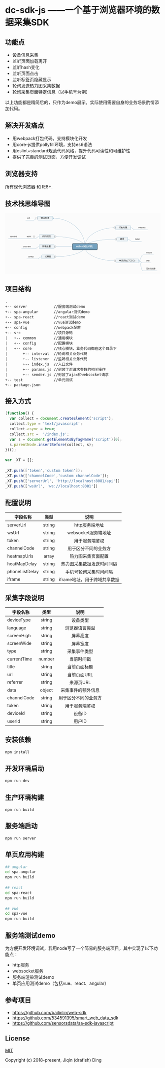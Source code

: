 # dc-sdk-js ——一个基于浏览器环境的数据采集SDK

## 功能点
* 设备信息采集
* 监听页面加载离开
* 监听hash变化
* 监听页面点击
* 监听标签页隐藏显示
* 轮询发送热力图采集数据
* 轮询采集页面特定信息（以手机号为例）

以上功能都是精简后的，只作为demo展示，实际使用需要自身的业务场景酌情添加代码。

## 解决开发痛点
* 用webpack打包代码，支持模块化开发
* 用core-js提供pollyfill环境，支持es6语法
* 用eslint+standard规范代码风格，提升代码可读性和可维护性
* 提供了完善的测试页面，方便开发调试

## 浏览器支持
所有现代浏览器 和 IE8+.

## 技术栈思维导图
![avatar](/tech-stack.png)

## 项目结构
```
.
+-- server            //服务端测试demo
+-- spa-angular       //angular测试demo
+-- spa-react         //react测试demo
+-- spa-vue           //vue测试demo
+-- config            //webpack配置
+-- src               //项目源码
|   +-- common        //通用模块
|   +-- config        //配置模块
|   +-- core          //核心模块，业务代码都在这个目录下
|       +-- interval  //轮询相关业务代码
|       +-- listener  //监听相关业务代码
|       +-- index.js  //入口文件
|       +-- params.js //封装了对请求参数的相关操作
|       +-- sender.js //封装了ajax和websocket请求
+-- test              //单元测试
+-- package.json
```

## 接入方式

```javascript
(function() {
  var collect = document.createElement('script');
  collect.type = 'text/javascript';
  collect.async = true;
  collect.src =  '/index.js';
  var s = document.getElementsByTagName('script')[0];
  s.parentNode.insertBefore(collect, s);
})();

var _XT = [];

_XT.push(['token','custom token']);
_XT.push(['channelCode','custom channelCode']);
_XT.push(['serverUrl', 'http://localhost:8081/api'])
_XT.push(['wsUrl', 'ws://localhost:8081'])
```

## 配置说明
| 字段名称         | 类型    |  说明 |
| --------        | :-----:  | :----: | 
| serverUrl       | string      |   http服务端地址   |
| wsUrl           | string      |  websocket服务端地址   |
| token           | string      |  用于服务端鉴权    |
| channelCode     | string      |  用于区分不同的业务方    |
| heatmapUrls     | array      |     热力图采集页面配置   |
| heatMapDelay    | string      |     热力图采集数据发送时间间隔     |
| phoneListDelay  | string      |     手机号轮询采集时间间隔   |
| iframe          | string      | iframe地址，用于跨域共享数据   |

## 采集字段说明
| 字段名称         | 类型    |  说明 |
| --------        | :-----:  | :----: | 
| deviceType       | string      |   设备类型   |
| language           | string      |  浏览器语言类型   |
| screenHigh           | string      |  屏幕高度    |
| screenWide     | string      |  屏幕宽度    |
| type     | string      |     采集事件类型   |
| currentTime     | number      |     当前时间戳   |
| title    | string      |     当前页面标题     |
| url  | string      |     当前页面URL   |
| referrer          | string      | 来源页URL   |
| data     | object      |  采集事件的额外信息    |
| channelCode    | string      |     用于区分不同的业务方     |
| token  | string      |     用于服务端鉴权   |
| deviceId          | string      | 设备ID   |
| userId          | string      | 用户ID   |

## 安装依赖
```bash
npm install
```

## 开发环境启动
```bash
npm run dev
```

## 生产环境构建
```
npm run build
```

## 服务端启动
```
npm run server
```

## 单页应用构建
```bash
## angular
cd spa-angular
npm run build

## react
cd spa-react
npm run build

## vue
cd spa-vue
npm run build
```

## 服务端测试demo
为方便开发环境调试，我用node写了一个简易的服务端项目，其中实现了以下功能点：

* http服务
* websocket服务
* 服务端渲染测试demo
* 单页应用测试demo（包括vue、react、angular）

## 参考项目
* https://github.com/bailinlin/web-sdk
* https://github.com/534591395/smart_web_data_sdk
* https://github.com/sensorsdata/sa-sdk-javascript

## License

[MIT](http://opensource.org/licenses/MIT)

Copyright (c) 2018-present, Jiqin (drafish) Ding